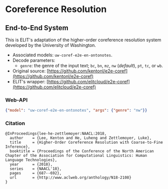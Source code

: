 # Coreference Resolution

## End-to-End System

This is ELIT's adaptation of the higher-order coreference resolution system developed by the University of Washington.

* Associated models: `uw-coref-e2e-en-ontonotes`.
* Decode parameters:
  * `genre`: the genre of the input text; `bc`, `bn`, `mz`, `nw` (_default_), `pt`, `tc`, or `wb`.
* Original source: [https://github.com/kentonl/e2e-coref](https://github.com/kentonl/e2e-coref)
* ELIT's wrapper: [https://github.com/elitcloud/e2e-coref](https://github.com/elitcloud/e2e-coref)


### Web-API

```json
{"model": "uw-coref-e2e-en-ontonotes", "args": {"genre": "nw"}}
```

### Citation

```text
@InProceedings{lee-he-zettlemoyer:NAACL:2018,
  author    = {Lee, Kenton and He, Luheng and Zettlemoyer, Luke},
  title     = {Higher-Order Coreference Resolution with Coarse-to-Fine Inference},
  booktitle = {Proceedings of the Conference of the North American Chapter of the Association for Computational Linguistics: Human Language Technologies},
  year      = {2018},
  series    = {NAACL'18},
  pages     = {687--692},
  url       = {http://www.aclweb.org/anthology/N18-2108}
}
```